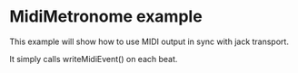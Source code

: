 # MidiMetronome example

This example will show how to use MIDI output in sync with jack transport.<br/>

It simply calls writeMidiEvent() on each beat.

